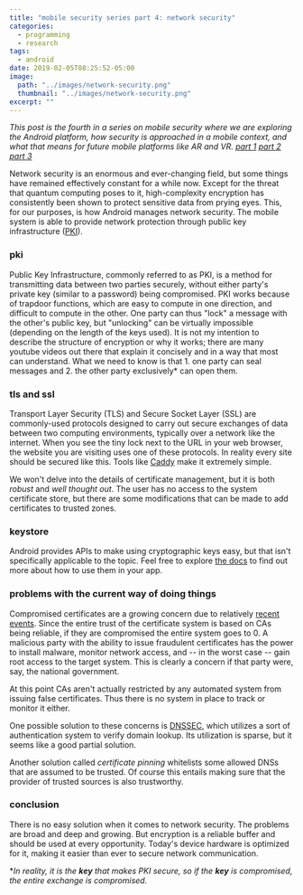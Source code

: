 ```yaml
---
title: "mobile security series part 4: network security"
categories:
  - programming
  - research
tags:
  - android
date: 2019-02-05T08:25:52-05:00
image: 
  path: "../images/network-security.png"
  thumbnail: "../images/network-security.png"
excerpt: ""
---
```


*This post is the fourth in a series on mobile security where we are exploring the Android platform, how security is approached in a mobile context, and what that means for future mobile platforms like AR and VR. [part 1](/android-security-pt-1) [part 2](/android-security-pt-2) [part 3](/android-security-pt-3)*

Network security is an enormous and ever-changing field, but some things have remained effectively constant for a while now. Except for the threat that quantum computing poses to it, high-complexity encryption has consistently been shown to protect sensitive data from prying eyes. This, for our purposes, is how Android manages network security. The mobile system is able to provide network protection through public key infrastructure ([PKI](https://en.wikipedia.org/wiki/Public_key_infrastructure)).

### pki
Public Key Infrastructure, commonly referred to as PKI, is a method for transmitting data between two parties securely, without either party's private key (similar to a password) being compromised. PKI works because of trapdoor functions, which are easy to compute in one direction, and difficult to compute in the other. One party can thus "lock" a message with the other's public key, but "unlocking" can be virtually impossible (depending on the length of the keys used). It is not my intention to describe the structure of encryption or why it works; there are many youtube videos out there that explain it concisely and in a way that most can understand. What we need to know is that 1. one party can seal messages and 2. the other party exclusively* can open them.

### tls and ssl
Transport Layer Security (TLS) and Secure Socket Layer (SSL) are commonly-used protocols designed to carry out secure exchanges of data between two computing environments, typically over a network like the internet. When you see the tiny lock next to the URL in your web browser, the website you are visiting uses one of these protocols. In reality every site should be secured like this. Tools like [Caddy](https://caddyserver.com/) make it extremely simple.

We won't delve into the details of certificate management, but it is both *robust* and *well thought out*. The user has no access to the system certificate store, but there are some modifications that can be made to add certificates to trusted zones. 

### keystore
Android provides APIs to make using cryptographic keys easy, but that isn't specifically applicable to the topic. Feel free to explore [the docs](https://developer.android.com/training/articles/keystore) to find out more about how to use them in your app.

### problems with the current way of doing things
Compromised certificates are a growing concern due to relatively [recent](https://en.wikipedia.org/wiki/DigiNotar) [events](https://en.wikipedia.org/wiki/Verisign). Since the entire trust of the certificate system is based on CAs being reliable, if they are compromised the entire system goes to 0. A malicious party with the ability to issue fraudulent certificates has the power to install malware, monitor network access, and -- in the worst case -- gain root access to the target system. This is clearly a concern if that party were, say, the national government. 

At this point CAs aren't actually restricted by any automated system from issuing false certificates. Thus there is no system in place to track or monitor it either. 

One possible solution to these concerns is [DNSSEC](https://en.wikipedia.org/wiki/Domain_Name_System_Security_Extensions), which utilizes a sort of authentication system to verify domain lookup. Its utilization is sparse, but it seems like a good partial solution.

Another solution called *certificate pinning* whitelists some allowed DNSs that are assumed to be trusted. Of course this entails making sure that the provider of trusted sources is also trustworthy.

### conclusion
There is no easy solution when it comes to network security. The problems are broad and deep and growing. But encryption is a reliable buffer and should be used at every opportunity. Today's device hardware is optimized for it, making it easier than ever to secure network communication.


*_In reality, it is the **key** that makes PKI secure, so if the **key** is compromised, the entire exchange is compromised._
